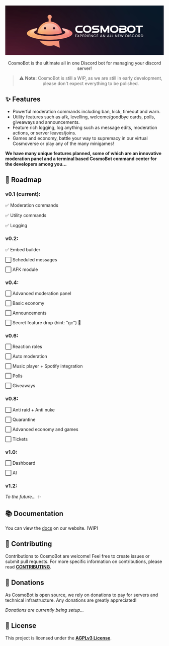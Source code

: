 <div align="center">

<p align="center">
<img src="images/cosmobot_banner.jpg" alt="CosmoBot Logo" width="600"/>
</p>

CosmoBot is the ultimate all in one Discord bot for managing your discord server!

> ⚠️ **Note:** CosmoBot is still a WIP, as we are still in early development, please don't expect everything to be polished.

</div>

## ✨ Features

- Powerful moderation commands including ban, kick, timeout and warn.
- Utility features such as afk, levelling, welcome/goodbye cards, polls, giveaways and announcements.
- Feature rich logging, log anything such as message edits, moderation actions, or server leaves/joins.
- Games and economy, battle your way to supremacy in our virtual Cosmoverse or play any of the many minigames!

**We have many unique features planned, some of which are an innovative moderation panel and a terminal based CosmoBot command center for the developers among you...**

## 🚀 Roadmap

### v0.1 (current):

✅ Moderation commands
 
✅ Utility commands

✅ Logging

### v0.2:

✅ Embed builder

⬜ Scheduled messages

⬜ AFK module

### v0.4:

⬜ Advanced moderation panel

⬜ Basic economy

⬜ Announcements

⬜ Secret feature drop (hint: "gc") 👀

### v0.6:

⬜ Reaction roles

⬜ Auto moderation

⬜ Music player + Spotify integration

⬜ Polls

⬜ Giveaways

### v0.8:

⬜ Anti raid + Anti nuke

⬜ Quarantine

⬜ Advanced economy and games

⬜ Tickets

### v1.0:

⬜ Dashboard

⬜ AI

### v1.2:

*To the future... ✨*

## 📚 Documentation

You can view the [docs](https://cosmobot.com/help) on our website. (WIP)

## 🤝 Contributing

Contributions to CosmoBot are welcome! Feel free to create issues or submit pull requests.
For more specific information on contributions, please read **[CONTRIBUTING](CONTRIBUTING.md)**.

## 💸 Donations

As CosmoBot is open source, we rely on donations to pay for servers and technical infrastructure.
Any donations are greatly appreciated!

*Donations are currently being setup...*

## 📃 License

This project is licensed under the **[AGPLv3 License](LICENSE)**.
